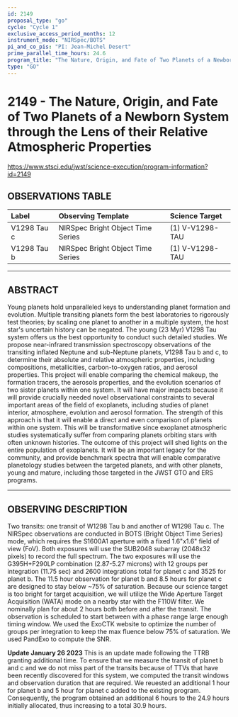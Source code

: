 ```yaml
---
id: 2149
proposal_type: "go"
cycle: "Cycle 1"
exclusive_access_period_months: 12
instrument_mode: "NIRSpec/BOTS"
pi_and_co_pis: "PI: Jean-Michel Desert"
prime_parallel_time_hours: 24.6
program_title: "The Nature, Origin, and Fate of Two Planets of a Newborn System through the Lens of their Relative Atmospheric Properties"
type: "GO"
---
```

# 2149 - The Nature, Origin, and Fate of Two Planets of a Newborn System through the Lens of their Relative Atmospheric Properties
https://www.stsci.edu/jwst/science-execution/program-information?id=2149
## OBSERVATIONS TABLE
| Label        | Observing Template              | Science Target       |
| :----------- | :------------------------------ | :------------------- |
| V1298 Tau c  | NIRSpec Bright Object Time Series | (1) V-V1298-TAU      |
| V1298 Tau b  | NIRSpec Bright Object Time Series | (1) V-V1298-TAU      |

---

## ABSTRACT

Young planets hold unparalleled keys to understanding planet formation and evolution. Multiple transiting planets form the best laboratories to rigorously test theories; by scaling one planet to another in a multiple system, the host star's uncertain history can be negated. The young (23 Myr) V1298 Tau system offers us the best opportunity to conduct such detailed studies. We propose near-infrared transmission spectroscopy observations of the transiting inflated Neptune and sub-Neptune planets, V1298 Tau b and c, to determine their absolute and relative atmospheric properties, including compositions, metallicities, carbon-to-oxygen ratios, and aerosol properties. This project will enable comparing the chemical makeup, the formation tracers, the aerosols properties, and the evolution scenarios of two sister planets within one system. It will have major impacts because it will provide crucially needed novel observational constraints to several important areas of the field of exoplanets, including studies of planet interior, atmosphere, evolution and aerosol formation. The strength of this approach is that it will enable a direct and even comparison of planets within one system. This will be transformative since exoplanet atmospheric studies systematically suffer from comparing planets orbiting stars with often unknown histories. The outcome of this project will shed lights on the entire population of exoplanets. It will be an important legacy for the community, and provide benchmark spectra that will enable comparative planetology studies between the targeted planets, and with other planets, young and mature, including those targeted in the JWST GTO and ERS programs.

---

## OBSERVING DESCRIPTION

Two transits: one transit of W1298 Tau b and another of W1298 Tau c.
The NIRSpec observations are conducted in BOTS (Bright Object Time Series) mode, which requires the S1600A1 aperture with a fixed 1.6"x1.6" field of view (FoV). Both exposures will use the SUB2048 subarray (2048x32 pixels) to record the full spectrum.
The two exposures will use the G395H+F290LP combination (2.87-5.27 microns) with 12 groups per integration (11.75 sec) and 2600 integrations total for planet c and 3525 for planet b.
The 11.5 hour observation for planet b and 8.5 hours for planet c are designed to stay below ~75% of saturation.
Because our science target is too bright for target acquisition, we will utilize the Wide Aperture Target Acquisition (WATA) mode on a nearby star with the F110W filter.
We nominally plan for about 2 hours both before and after the transit.
The observation is scheduled to start between with a phase range large enough timing window.
We used the ExoCTK website to optimize the number of groups per integration to keep the max fluence below 75% of saturation.
We used PandExo to compute the SNR.

**Update January 26 2023**
This is an update made following the TTRB granting additional time.
To ensure that we measure the transit of planet b and c and we do not miss part of the transits because of TTVs that have been recently discovered for this system, we computed the transit windows and observation duration that are required. We reuested an additional 1 hour for planet b and 5 hour for planet c added to the existing program. Consequently, the program obtained an additional 6 hours to the 24.9 hours initially allocated, thus increasing to a total 30.9 hours.
